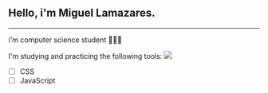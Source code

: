 ## Hello, i'm Miguel Lamazares.
---
i'm computer science student 🧑🏻‍💻

I'm studying and practicing the following tools:
![](https://www.google.com/url?sa=i&url=https%3A%2F%2Fbognarjunior.wordpress.com%2F2014%2F11%2F23%2Fnovas-tags-html5%2F&psig=AOvVaw0E_7VMpQuhmEinrLMQjiGA&ust=1742955978253000&source=images&cd=vfe&opi=89978449&ved=0CBUQjRxqFwoTCLDR9ZKXpIwDFQAAAAAdAAAAABAE)
- [ ] CSS
- [ ] JavaScript
